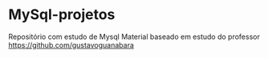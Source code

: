 # MySql-projetos
Repositório com estudo de Mysql
Material baseado em estudo do professor https://github.com/gustavoguanabara
